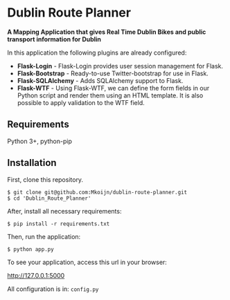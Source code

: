 # Dublin Route Planner

**A Mapping Application that gives Real Time Dublin Bikes and public transport information for Dublin**

In this application the following plugins are already configured:

* **Flask-Login** - Flask-Login provides user session management for Flask.
* **Flask-Bootstrap** - Ready-to-use Twitter-bootstrap for use in Flask.
* **Flask-SQLAlchemy** - Adds SQLAlchemy support to Flask.
* **Flask-WTF** - Using Flask-WTF, we can define the form fields in our Python script and render them using an HTML template. It is also possible to apply validation to the WTF field.

## Requirements

Python 3+, python-pip

## Installation

First, clone this repository.

    $ git clone git@github.com:Mkoijn/dublin-route-planner.git
    $ cd 'Dublin_Route_Planner'


After, install all necessary requirements:

    $ pip install -r requirements.txt

Then, run the application:

	$ python app.py

To see your application, access this url in your browser:

http://127.0.0.1:5000

All configuration is in: `config.py`
